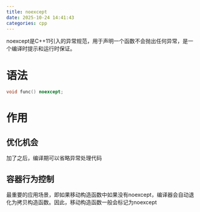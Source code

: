 ```yaml
---
title: noexcept
date: 2025-10-24 14:41:43
categories: cpp
---
```


noexcept是C++11引入的异常规范，用于声明一个函数不会抛出任何异常，是一个编译时提示和运行时保证。

# 语法

```cpp
void func() noexcept;
```

<!--more-->

# 作用

## 优化机会

加了之后，编译期可以省略异常处理代码

## 容器行为控制

最重要的应用场景，即如果移动构造函数中如果没有noexcept，编译器会自动退化为拷贝构造函数。因此，移动构造函数一般会标记为noexcept
